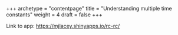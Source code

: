 +++
archetype = "contentpage"
title = "Understanding multiple time constants"
weight = 4
draft = false
+++

Link to app: https://mjlacey.shinyapps.io/rc-rc/